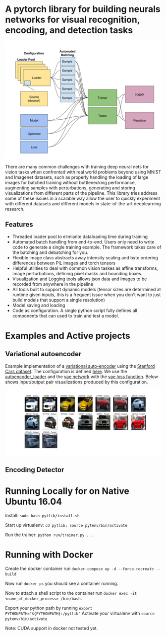 # A pytorch library for building neurals networks for visual recognition, encoding, and detection tasks

![alt text](pytlib_diagram.svg)

There are many common challenges with training deep neural nets for vision tasks when confronted with real world problems beyond using MNIST and Imagenet datasets, such as properly handling the loading of large images for batched training without bottlenecking performance, augmenting samples with perturbations, generating and storing visualizations from different parts of the pipeline. This library tries address some of these issues in a scalable way allow the user to quickly experiment with different datasets and different models in state-of-the-art deeplearning research.

## Features

* Threaded loader pool to elimiante dataloading time during training
* Automated batch handling from end-to-end. Users only need to write code to generate a single 
training example. The framework takes care of the batching and debatching for you.
* Flexible image class abstracts away intensity scaling and byte ordering differences between PIL images and torch tensors
* Helpful utilities to deal with common vision taskes as affine transforms, image perturbations,
defining pixel masks and bounding boxes.
* Visualization and Logging tools allows json data and images to be recorded from anywhere in the pipeline
* All tools built to support dynamic models (tensor sizes are determined at runtime given inputs, this is a frequent issue when you don't want to just build models that support a single resolution)
* Model saving and loading
* Code as configuration. A single python script fully defines all components that can used to train and test a model.

# Examples and Active projects

## Variational autoencoder 
Example implementation of a [variational auto-encoder](https://arxiv.org/abs/1312.6114)  using the [Stanford Cars dataset](http://ai.stanford.edu/~jkrause/cars/car_dataset.html). The configuration is defined [here](pytlib/configuration/vae_config_stanford_cars.py). We use the [autoencoder_loader](pytlib/data_loading/autoencoder_loader.py) and the [vae network](pytlib/networks/vae.py) with the [vae loss function](pytlib/loss/vae_loss.py). Below shows input/output pair visualizations produced by this configuration.

![alt text](vae_example.svg)

## Encoding Detector


# Running Locally for on Native Ubuntu 16.04

Install: `sudo bash pytlib/install.sh`

Start up virtualenv: `cd pytlib; source pytenv/bin/activate`

Run the trainer: `python run/trainer.py ...`

# Running with Docker
Create the docker container run `docker-compose up -d --force-recreate --build`

Now run `docker ps` you should see a container running.

Now to attach a shell script to the container run `docker exec -it <name_of_docker_process> /bin/bash`.

Export your python path by running `export PYTHONPATH="${PYTHONPATH}:/pytlib"`
Activate your virtualenv with `source pytenv/bin/activate`

Note: CUDA support in docker not tested yet.
